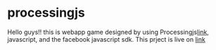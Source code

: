 # processingjs
Hello guys!!
this is webapp game designed by using Processingjs[link](http://processingjs.org), javascript, and the facebook javascript sdk.
This prject is live on [link](http://rohitsam.in/asssets/trash/test1.html) 


